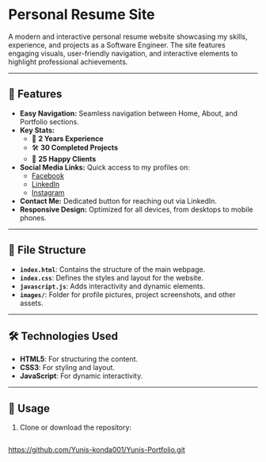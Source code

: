 # Personal Resume Site

A modern and interactive personal resume website showcasing my skills, experience, and projects as a Software Engineer. The site features engaging visuals, user-friendly navigation, and interactive elements to highlight professional achievements.

---

## 🚀 Features

- **Easy Navigation:** Seamless navigation between Home, About, and Portfolio sections.
- **Key Stats:** 
  - 📅 **2 Years Experience**  
  - 🛠️ **30 Completed Projects**  
  - 🤝 **25 Happy Clients**
- **Social Media Links:** Quick access to my profiles on:
  - [Facebook](#)
  - [LinkedIn](#)
  - [Instagram](#)
- **Contact Me:** Dedicated button for reaching out via LinkedIn.
- **Responsive Design:** Optimized for all devices, from desktops to mobile phones.

---

## 📁 File Structure

- **`index.html`**: Contains the structure of the main webpage.  
- **`index.css`**: Defines the styles and layout for the website.  
- **`javascript.js`**: Adds interactivity and dynamic elements.  
- **`images/`**: Folder for profile pictures, project screenshots, and other assets.  

---

## 🛠️ Technologies Used

- **HTML5**: For structuring the content.  
- **CSS3**: For styling and layout.  
- **JavaScript**: For dynamic interactivity.  

---

## 📖 Usage

1. Clone or download the repository:  
   ```bash
  https://github.com/Yunis-konda001/Yunis-Portfolio.git

